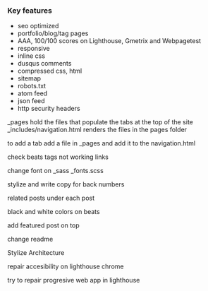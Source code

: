 ### Key features

- seo optimized
- portfolio/blog/tag pages
- AAA, 100/100 scores on Lighthouse, Gmetrix and Webpagetest
- responsive
- inline css
- dusqus comments
- compressed css, html
- sitemap
- robots.txt
- atom feed
- json feed
- http security headers

_pages hold the files that populate the tabs at the top of the site
_includes/navigation.html renders the files in the pages folder

to add a tab add a file in _pages and add it to the navigation.html








check beats tags not working links





change font on _sass _fonts.scss

stylize and write copy for back numbers

related posts under each post

black and white colors on beats

add featured post on top

change readme

Stylize
Architecture

repair accesibility on lighthouse chrome

try to repair progresive web app in lighthouse
